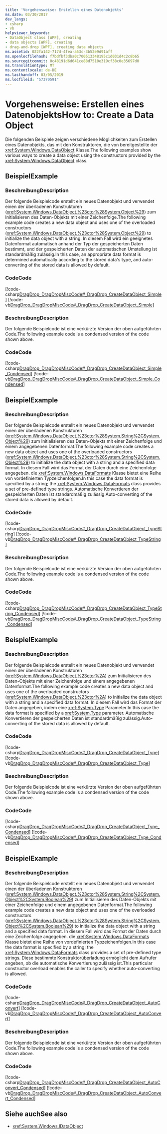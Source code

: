 ```yaml
---
title: 'Vorgehensweise: Erstellen eines Datenobjekts'
ms.date: 03/30/2017
dev_langs:
- csharp
- vb
helpviewer_keywords:
- DataObject class [WPF], creating
- data objects [WPF], creating
- drag-and-drop [WPF], creating data objects
ms.assetid: 022fa142-717d-4fea-a53c-3b52e9d91aff
ms.openlocfilehash: f7bdfbf3dba0c700513348195c1d031d4c2c8b65
ms.sourcegitcommit: 0c48191d6d641ce88d7510e319cf38c0e35697d0
ms.translationtype: MT
ms.contentlocale: de-DE
ms.lasthandoff: 03/05/2019
ms.locfileid: "57370591"
---
```

# <a name="how-to-create-a-data-object"></a><span data-ttu-id="0342d-102">Vorgehensweise: Erstellen eines Datenobjekts</span><span class="sxs-lookup"><span data-stu-id="0342d-102">How to: Create a Data Object</span></span>
<span data-ttu-id="0342d-103">Die folgenden Beispiele zeigen verschiedene Möglichkeiten zum Erstellen eines Datenobjekts, das mit den Konstruktoren, die von bereitgestellte der <xref:System.Windows.DataObject> Klasse.</span><span class="sxs-lookup"><span data-stu-id="0342d-103">The following examples show various ways to create a data object using the constructors provided by the <xref:System.Windows.DataObject> class.</span></span>  
  
## <a name="example"></a><span data-ttu-id="0342d-104">Beispiel</span><span class="sxs-lookup"><span data-stu-id="0342d-104">Example</span></span>  
  
### <a name="description"></a><span data-ttu-id="0342d-105">Beschreibung</span><span class="sxs-lookup"><span data-stu-id="0342d-105">Description</span></span>  
 <span data-ttu-id="0342d-106">Der folgende Beispielcode erstellt ein neues Datenobjekt und verwendet einen der überladenen Konstruktoren (<xref:System.Windows.DataObject.%23ctor%28System.Object%29>) zum Initialisieren des Daten-Objekts mit einer Zeichenfolge.</span><span class="sxs-lookup"><span data-stu-id="0342d-106">The following example code creates a new data object and uses one of the overloaded constructors (<xref:System.Windows.DataObject.%23ctor%28System.Object%29>) to initialize the data object with a string.</span></span>  <span data-ttu-id="0342d-107">In diesem Fall wird ein geeignetes Datenformat automatisch anhand der Typ der gespeicherten Daten bestimmt, und der gespeicherten Daten der automatischen Umstellung ist standardmäßig zulässig.</span><span class="sxs-lookup"><span data-stu-id="0342d-107">In this case, an appropriate data format is determined automatically according to the stored data's type, and auto-converting of the stored data is allowed by default.</span></span>  
  
### <a name="code"></a><span data-ttu-id="0342d-108">Code</span><span class="sxs-lookup"><span data-stu-id="0342d-108">Code</span></span>  
 [!code-csharp[DragDrop_DragDropMiscCode#_DragDrop_CreateDataObject_Simple](~/samples/snippets/csharp/VS_Snippets_Wpf/DragDrop_DragDropMiscCode/CSharp/Window1.xaml.cs#_dragdrop_createdataobject_simple)]
 [!code-vb[DragDrop_DragDropMiscCode#_DragDrop_CreateDataObject_Simple](~/samples/snippets/visualbasic/VS_Snippets_Wpf/DragDrop_DragDropMiscCode/visualbasic/window1.xaml.vb#_dragdrop_createdataobject_simple)]  
  
### <a name="description"></a><span data-ttu-id="0342d-109">Beschreibung</span><span class="sxs-lookup"><span data-stu-id="0342d-109">Description</span></span>  
 <span data-ttu-id="0342d-110">Der folgende Beispielcode ist eine verkürzte Version der oben aufgeführten Code.</span><span class="sxs-lookup"><span data-stu-id="0342d-110">The following example code is a condensed version of the code shown above.</span></span>  
  
### <a name="code"></a><span data-ttu-id="0342d-111">Code</span><span class="sxs-lookup"><span data-stu-id="0342d-111">Code</span></span>  
 [!code-csharp[DragDrop_DragDropMiscCode#_DragDrop_CreateDataObject_Simple_Condensed](~/samples/snippets/csharp/VS_Snippets_Wpf/DragDrop_DragDropMiscCode/CSharp/Window1.xaml.cs#_dragdrop_createdataobject_simple_condensed)]
 [!code-vb[DragDrop_DragDropMiscCode#_DragDrop_CreateDataObject_Simple_Condensed](~/samples/snippets/visualbasic/VS_Snippets_Wpf/DragDrop_DragDropMiscCode/visualbasic/window1.xaml.vb#_dragdrop_createdataobject_simple_condensed)]  
  
## <a name="example"></a><span data-ttu-id="0342d-112">Beispiel</span><span class="sxs-lookup"><span data-stu-id="0342d-112">Example</span></span>  
  
### <a name="description"></a><span data-ttu-id="0342d-113">Beschreibung</span><span class="sxs-lookup"><span data-stu-id="0342d-113">Description</span></span>  
 <span data-ttu-id="0342d-114">Der folgende Beispielcode erstellt ein neues Datenobjekt und verwendet einen der überladenen Konstruktoren (<xref:System.Windows.DataObject.%23ctor%28System.String%2CSystem.Object%29>) zum Initialisieren des Daten-Objekts mit einer Zeichenfolge und einem angegebenen Datenformat.</span><span class="sxs-lookup"><span data-stu-id="0342d-114">The following example code creates a new data object and uses one of the overloaded constructors (<xref:System.Windows.DataObject.%23ctor%28System.String%2CSystem.Object%29>) to initialize the data object with a string and a specified data format.</span></span>  <span data-ttu-id="0342d-115">In diesem Fall wird das Format der Daten durch eine Zeichenfolge angegeben. die <xref:System.Windows.DataFormats> Klasse bietet eine Reihe von vordefinierten Typzeichenfolgen.</span><span class="sxs-lookup"><span data-stu-id="0342d-115">In this case the data format is specified by a string; the <xref:System.Windows.DataFormats> class provides a set of pre-defined type strings.</span></span> <span data-ttu-id="0342d-116">Automatische Konvertieren der gespeicherten Daten ist standardmäßig zulässig.</span><span class="sxs-lookup"><span data-stu-id="0342d-116">Auto-converting of the stored data is allowed by default.</span></span>  
  
### <a name="code"></a><span data-ttu-id="0342d-117">Code</span><span class="sxs-lookup"><span data-stu-id="0342d-117">Code</span></span>  
 [!code-csharp[DragDrop_DragDropMiscCode#_DragDrop_CreateDataObject_TypeString](~/samples/snippets/csharp/VS_Snippets_Wpf/DragDrop_DragDropMiscCode/CSharp/Window1.xaml.cs#_dragdrop_createdataobject_typestring)]
 [!code-vb[DragDrop_DragDropMiscCode#_DragDrop_CreateDataObject_TypeString](~/samples/snippets/visualbasic/VS_Snippets_Wpf/DragDrop_DragDropMiscCode/visualbasic/window1.xaml.vb#_dragdrop_createdataobject_typestring)]  
  
### <a name="description"></a><span data-ttu-id="0342d-118">Beschreibung</span><span class="sxs-lookup"><span data-stu-id="0342d-118">Description</span></span>  
 <span data-ttu-id="0342d-119">Der folgende Beispielcode ist eine verkürzte Version der oben aufgeführten Code.</span><span class="sxs-lookup"><span data-stu-id="0342d-119">The following example code is a condensed version of the code shown above.</span></span>  
  
### <a name="code"></a><span data-ttu-id="0342d-120">Code</span><span class="sxs-lookup"><span data-stu-id="0342d-120">Code</span></span>  
 [!code-csharp[DragDrop_DragDropMiscCode#_DragDrop_CreateDataObject_TypeString_Condensed](~/samples/snippets/csharp/VS_Snippets_Wpf/DragDrop_DragDropMiscCode/CSharp/Window1.xaml.cs#_dragdrop_createdataobject_typestring_condensed)]
 [!code-vb[DragDrop_DragDropMiscCode#_DragDrop_CreateDataObject_TypeString_Condensed](~/samples/snippets/visualbasic/VS_Snippets_Wpf/DragDrop_DragDropMiscCode/visualbasic/window1.xaml.vb#_dragdrop_createdataobject_typestring_condensed)]  
  
## <a name="example"></a><span data-ttu-id="0342d-121">Beispiel</span><span class="sxs-lookup"><span data-stu-id="0342d-121">Example</span></span>  
  
### <a name="description"></a><span data-ttu-id="0342d-122">Beschreibung</span><span class="sxs-lookup"><span data-stu-id="0342d-122">Description</span></span>  
 <span data-ttu-id="0342d-123">Der folgende Beispielcode erstellt ein neues Datenobjekt und verwendet einen der überladenen Konstruktoren (<xref:System.Windows.DataObject.%23ctor%2A>) zum Initialisieren des Daten-Objekts mit einer Zeichenfolge und einem angegebenen Datenformat.</span><span class="sxs-lookup"><span data-stu-id="0342d-123">The following example code creates a new data object and uses one of the overloaded constructors (<xref:System.Windows.DataObject.%23ctor%2A>) to initialize the data object with a string and a specified data format.</span></span>  <span data-ttu-id="0342d-124">In diesem Fall wird das Format der Daten angegeben, indem eine <xref:System.Type> Parameter.</span><span class="sxs-lookup"><span data-stu-id="0342d-124">In this case the data format is specified by a <xref:System.Type> parameter.</span></span>  <span data-ttu-id="0342d-125">Automatische Konvertieren der gespeicherten Daten ist standardmäßig zulässig.</span><span class="sxs-lookup"><span data-stu-id="0342d-125">Auto-converting of the stored data is allowed by default.</span></span>  
  
### <a name="code"></a><span data-ttu-id="0342d-126">Code</span><span class="sxs-lookup"><span data-stu-id="0342d-126">Code</span></span>  
 [!code-csharp[DragDrop_DragDropMiscCode#_DragDrop_CreateDataObject_Type](~/samples/snippets/csharp/VS_Snippets_Wpf/DragDrop_DragDropMiscCode/CSharp/Window1.xaml.cs#_dragdrop_createdataobject_type)]
 [!code-vb[DragDrop_DragDropMiscCode#_DragDrop_CreateDataObject_Type](~/samples/snippets/visualbasic/VS_Snippets_Wpf/DragDrop_DragDropMiscCode/visualbasic/window1.xaml.vb#_dragdrop_createdataobject_type)]  
  
### <a name="description"></a><span data-ttu-id="0342d-127">Beschreibung</span><span class="sxs-lookup"><span data-stu-id="0342d-127">Description</span></span>  
 <span data-ttu-id="0342d-128">Der folgende Beispielcode ist eine verkürzte Version der oben aufgeführten Code.</span><span class="sxs-lookup"><span data-stu-id="0342d-128">The following example code is a condensed version of the code shown above.</span></span>  
  
### <a name="code"></a><span data-ttu-id="0342d-129">Code</span><span class="sxs-lookup"><span data-stu-id="0342d-129">Code</span></span>  
 [!code-csharp[DragDrop_DragDropMiscCode#_DragDrop_CreateDataObject_Type_Condensed](~/samples/snippets/csharp/VS_Snippets_Wpf/DragDrop_DragDropMiscCode/CSharp/Window1.xaml.cs#_dragdrop_createdataobject_type_condensed)]
 [!code-vb[DragDrop_DragDropMiscCode#_DragDrop_CreateDataObject_Type_Condensed](~/samples/snippets/visualbasic/VS_Snippets_Wpf/DragDrop_DragDropMiscCode/visualbasic/window1.xaml.vb#_dragdrop_createdataobject_type_condensed)]  
  
## <a name="example"></a><span data-ttu-id="0342d-130">Beispiel</span><span class="sxs-lookup"><span data-stu-id="0342d-130">Example</span></span>  
  
### <a name="description"></a><span data-ttu-id="0342d-131">Beschreibung</span><span class="sxs-lookup"><span data-stu-id="0342d-131">Description</span></span>  
 <span data-ttu-id="0342d-132">Der folgende Beispielcode erstellt ein neues Datenobjekt und verwendet einen der überladenen Konstruktoren (<xref:System.Windows.DataObject.%23ctor%28System.String%2CSystem.Object%2CSystem.Boolean%29>) zum Initialisieren des Daten-Objekts mit einer Zeichenfolge und einem angegebenen Datenformat.</span><span class="sxs-lookup"><span data-stu-id="0342d-132">The following example code creates a new data object and uses one of the overloaded constructors (<xref:System.Windows.DataObject.%23ctor%28System.String%2CSystem.Object%2CSystem.Boolean%29>) to initialize the data object with a string and a specified data format.</span></span>  <span data-ttu-id="0342d-133">In diesem Fall wird das Format der Daten durch eine Zeichenfolge angegeben. die <xref:System.Windows.DataFormats> Klasse bietet eine Reihe von vordefinierten Typzeichenfolgen.</span><span class="sxs-lookup"><span data-stu-id="0342d-133">In this case the data format is specified by a string; the <xref:System.Windows.DataFormats> class provides a set of pre-defined type strings.</span></span> <span data-ttu-id="0342d-134">Diese bestimmte Konstruktorüberladung ermöglicht dem Aufrufer angeben, ob die automatische Konvertierung zulässig ist.</span><span class="sxs-lookup"><span data-stu-id="0342d-134">This particular constructor overload enables the caller to specify whether auto-converting is allowed.</span></span>  
  
### <a name="code"></a><span data-ttu-id="0342d-135">Code</span><span class="sxs-lookup"><span data-stu-id="0342d-135">Code</span></span>  
 [!code-csharp[DragDrop_DragDropMiscCode#_DragDrop_CreateDataObject_AutoConvert](~/samples/snippets/csharp/VS_Snippets_Wpf/DragDrop_DragDropMiscCode/CSharp/Window1.xaml.cs#_dragdrop_createdataobject_autoconvert)]
 [!code-vb[DragDrop_DragDropMiscCode#_DragDrop_CreateDataObject_AutoConvert](~/samples/snippets/visualbasic/VS_Snippets_Wpf/DragDrop_DragDropMiscCode/visualbasic/window1.xaml.vb#_dragdrop_createdataobject_autoconvert)]  
  
### <a name="description"></a><span data-ttu-id="0342d-136">Beschreibung</span><span class="sxs-lookup"><span data-stu-id="0342d-136">Description</span></span>  
 <span data-ttu-id="0342d-137">Der folgende Beispielcode ist eine verkürzte Version der oben aufgeführten Code.</span><span class="sxs-lookup"><span data-stu-id="0342d-137">The following example code is a condensed version of the code shown above.</span></span>  
  
### <a name="code"></a><span data-ttu-id="0342d-138">Code</span><span class="sxs-lookup"><span data-stu-id="0342d-138">Code</span></span>  
 [!code-csharp[DragDrop_DragDropMiscCode#_DragDrop_CreateDataObject_AutoConvert_Condensed](~/samples/snippets/csharp/VS_Snippets_Wpf/DragDrop_DragDropMiscCode/CSharp/Window1.xaml.cs#_dragdrop_createdataobject_autoconvert_condensed)]
 [!code-vb[DragDrop_DragDropMiscCode#_DragDrop_CreateDataObject_AutoConvert_Condensed](~/samples/snippets/visualbasic/VS_Snippets_Wpf/DragDrop_DragDropMiscCode/visualbasic/window1.xaml.vb#_dragdrop_createdataobject_autoconvert_condensed)]  
  
## <a name="see-also"></a><span data-ttu-id="0342d-139">Siehe auch</span><span class="sxs-lookup"><span data-stu-id="0342d-139">See also</span></span>
- <xref:System.Windows.IDataObject>
